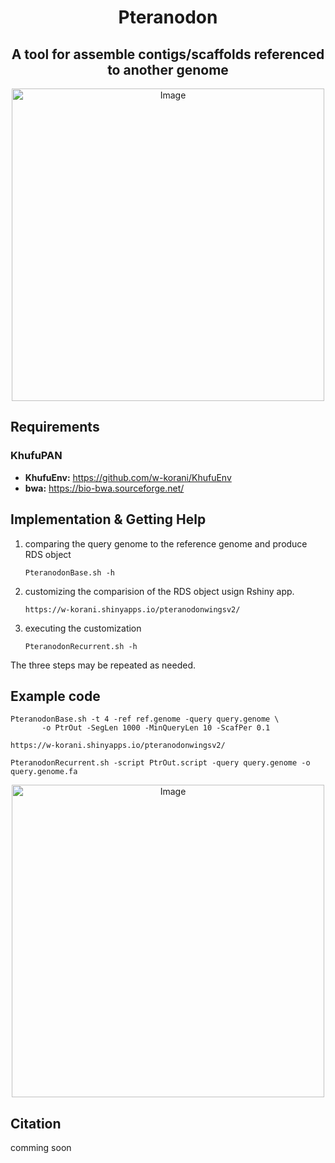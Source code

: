 <div align="center">
  <center><h1>Pteranodon</h1></center>
  <center><h2>A tool for assemble contigs/scaffolds referenced to another genome</h2></center>
  <img width="500" alt="Image" src="https://github.com/user-attachments/assets/e905befa-2785-40e5-b0da-a11748ea1137" />
</div>

## Requirements
### KhufuPAN
- **KhufuEnv:** https://github.com/w-korani/KhufuEnv
- **bwa:** https://bio-bwa.sourceforge.net/


## Implementation & Getting Help

1. comparing the query genome to the reference genome and produce RDS object
   ```
   PteranodonBase.sh -h
   ```
2. customizing the comparision of the RDS object usign Rshiny app.
   ```
   https://w-korani.shinyapps.io/pteranodonwingsv2/
   ```
3. executing the customization
   ```
   PteranodonRecurrent.sh -h
   ```
The three steps may be repeated as needed.


## Example code
```
PteranodonBase.sh -t 4 -ref ref.genome -query query.genome \
       -o PtrOut -SegLen 1000 -MinQueryLen 10 -ScafPer 0.1
```
```
https://w-korani.shinyapps.io/pteranodonwingsv2/
```
```
PteranodonRecurrent.sh -script PtrOut.script -query query.genome -o query.genome.fa
```

<div align="center">
  <img width="500" alt="Image" src="https://github.com/user-attachments/assets/926ce715-1053-46b9-818e-6e6fe76b325d" />
</div>


## Citation
comming soon
